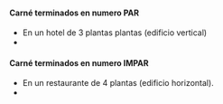 #### Carné terminados en numero PAR

+ En un hotel de 3 plantas plantas (edificio vertical) 
+  


#### Carné terminados en numero IMPAR

+ En un restaurante de 4 plantas (edificio horizontal).
+  
